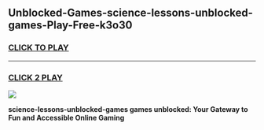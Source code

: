 
## Unblocked-Games-science-lessons-unblocked-games-Play-Free-k3o30
<h3>
<a href="https://premium76.site?title=science-lessons-unblocked-games&ref=10A">CLICK TO PLAY</a></h3>
<hr>

<h3>
<a href="https://premium76.site?title=science-lessons-unblocked-games&ref=10A">CLICK 2 PLAY</a>
  
</h3>

<a href="https://premium76.site?title=science-lessons-unblocked-games&ref=10A"><img src="https://clearcache.store/games.png"></a>


**science-lessons-unblocked-games games unblocked: Your Gateway to Fun and Accessible Online Gaming**
